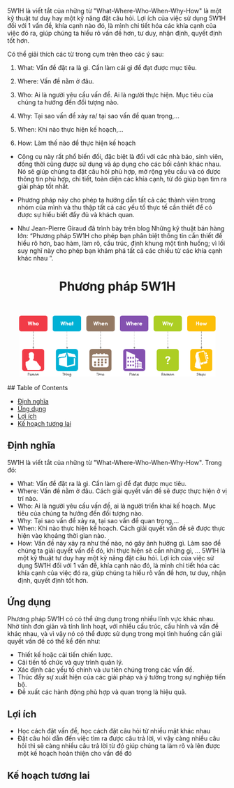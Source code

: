 5W1H là viết tắt của những từ "What-Where-Who-When-Why-How" là một kỹ thuật tư duy hay một kỹ năng đặt câu hỏi. Lợi ích của việc sử dụng 5W1H đối với 1 vấn đề, khía cạnh nào đó, là mình chi tiết hóa các khía cạnh của việc đó ra, giúp chúng ta hiểu rõ vấn đề hơn, tư duy, nhận định, quyết định tốt hơn.

Có thể giải thích các từ trong cụm trên theo các ý sau:

  1. What: Vấn đề đặt ra là gì. Cần làm cái gì để đạt được mục tiêu.
  
  2. Where: Vấn đề nằm ở đâu.

  3. Who: Ai là người yêu cầu vấn đề. Ai là người thực hiện. Mục tiêu của chúng ta hướng đến đối tượng nào.

  4. Why: Tại sao vấn đề xảy ra/ tại sao vấn đề quan trọng,...

  5. When: Khi nào thực hiện kế hoạch,...

  6. How: Làm thế nào để thực hiện kế hoạch

- Công cụ này rất phổ biến đối, đặc biệt là đối với các nhà báo, sinh viên, đồng thời cũng được sử dụng và áp dụng cho các bối cảnh khác nhau. Nó sẽ giúp chúng ta đặt câu hỏi phù hợp, mở rộng yêu cầu và có được thông tin phù hợp, chi tiết, toàn diện các khía cạnh, từ đó giúp bạn tìm ra giải pháp tốt nhất. 

- Phương pháp này cho phép ta hướng dẫn tất cả các thành viên trong nhóm của mình và thu thập tất cả các yếu tố thực tế cần thiết để có được sự hiểu biết đầy đủ và khách quan.

-  Như Jean-Pierre Giraud đã trình bày trên blog Những kỹ thuật bán hàng lớn: “Phương pháp 5W1H cho phép bạn phân biệt thông tin cần thiết để hiểu rõ hơn, bao hàm, làm rõ, cấu trúc, định khung một tình huống; vì lối suy nghĩ này cho phép bạn khám phá tất cả các chiều từ các khía cạnh khác nhau ”. 



<h1 align="center"> Phương pháp 5W1H </h1> <br>
<p align="center">
  <a href="https://gitpoint.co/">
    <img alt="5w1h" title="5w1h" src="5w1h-questions-and-answer.png" width="450">
  </a>
</p>
## Table of Contents

- [Định nghĩa](#introduction)
- [Ứng dụng](#features)
- [Lợi ích](#feedback)
- [Kế hoạch tương lai](#contributors)

<!-- END doctoc generated TOC please keep comment here to allow auto update -->

## Định nghĩa

5W1H là viết tắt của những từ "What-Where-Who-When-Why-How". Trong đó:
* What: Vấn đề đặt ra là gì. Cần làm gì để đạt được mục tiêu.
* Where: Vấn đề nằm ở đâu. Cách giải quyết vấn đề sẽ được thực hiện ở vị trí nào.
* Who: Ai là người yêu cầu vấn đề, ai là người triển khai kế hoạch. Mục tiêu của chúng ta hướng đến đối tượng nào.
* Why: Tại sao vấn đề xảy ra, tại sao vấn đề quan trọng,...
* When: Khi nào thực hiện kế hoạch. Cách giải quyết vấn đề sẽ được thực hiện vào khoảng thời gian nào.
* How: Vấn đề này xảy ra như thế nào, nó gây ảnh hưởng gì. Làm sao để chúng ta giải quyết vấn đề đó, khi thực hiện sẽ cần những gì, ...
5W1H là một kỹ thuật tư duy hay một kỹ năng đặt câu hỏi. Lợi ích của việc sử dụng 5W1H đối với 1 vấn đề, khía cạnh nào đó, là mình chi tiết hóa các khía cạnh của việc đó ra, giúp chúng ta hiểu rõ vấn đề hơn, tư duy, nhận định, quyết định tốt hơn.

## Ứng dụng

Phương pháp 5W1H có có thể ứng dụng trong nhiều lĩnh vực khác nhau. Nhờ tính đơn giản và tính linh hoạt, với nhiều cấu trúc, cấu hình và vấn đề khác nhau, và vì vậy nó có thể được sử dụng trong mọi tình huống cần giải quyết vấn đề có thể kể đến như: 

* Thiết kế hoặc cải tiến chiến lược.
* Cải tiến tổ chức và quy trình quản lý.
* Xác định các yếu tố chính và ưu tiên chúng trong các vấn đề.
* Thúc đẩy sự xuất hiện của các giải pháp và ý tưởng trong sự nghiệp tiến bộ.
* Đề xuất các hành động phù hợp và quan trọng là hiệu quả.

## Lợi ích

* Học cách đặt vấn đề, học cách đặt câu hỏi từ nhiều mặt khác nhau
* Đặt câu hỏi dẫn đến việc tìm ra được câu trả lời, vì vậy càng nhiều câu hỏi thì sẽ càng nhiều câu trả lời từ đó giúp chúng ta làm rõ và lên được một kế hoạch hoàn thiện cho vấn đề đó

## Kế hoạch tương lai
